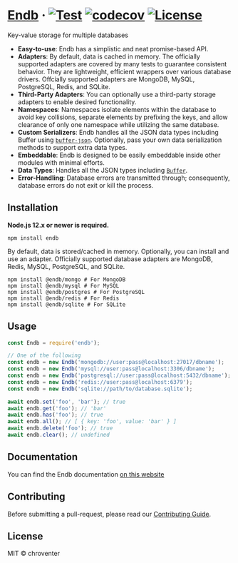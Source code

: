 # [Endb](https://endb.js.org) &middot; [![Test](https://github.com/chroventer/endb/workflows/Test/badge.svg)](https://github.com/chroventer/endb) [![codecov](https://codecov.io/gh/chroventer/endb/branch/master/graph/badge.svg)](https://codecov.io/gh/chroventer/endb) [![License](https://badgen.net/github/license/chroventer/endb)](https://github.com/chroventer/endb/blob/master/LICENSE)

Key-value storage for multiple databases

- **Easy-to-use**: Endb has a simplistic and neat promise-based API.
- **Adapters**: By default, data is cached in memory. The officially supported adapters are covered by many tests to guarantee consistent behavior. They are lightweight, efficient wrappers over various database drivers. Offcially supported adapters are MongoDB, MySQL, PostgreSQL, Redis, and SQLite.
- **Third-Party Adapters**: You can optionally use a third-party storage adapters to enable desired functionality.
- **Namespaces**: Namespaces isolate elements within the database to avoid key collisions, separate elements by prefixing the keys, and allow clearance of only one namespace while utilizing the same database.
- **Custom Serializers**: Endb handles all the JSON data types including Buffer using [`buffer-json`](https://github.com/jprichardson/buffer-json). Optionally, pass your own data serialization methods to support extra data types.
- **Embeddable**: Endb is designed to be easily embeddable inside other modules with minimal efforts.
- **Data Types**: Handles all the JSON types including [`Buffer`](https://nodejs.org/api/buffer.html).
- **Error-Handling**: Database errors are transmitted through; consequently, database errors do not exit or kill the process.

## Installation

**Node.js 12.x or newer is required.**

```shell
npm install endb
```

By default, data is stored/cached in memory. Optionally, you can install and use an adapter. Officially supported database adapters are MongoDB, Redis, MySQL, PostgreSQL, and SQLite.

```shell
npm install @endb/mongo # For MongoDB
npm install @endb/mysql # For MySQL
npm install @endb/postgres # For PostgreSQL
npm install @endb/redis # For Redis
npm install @endb/sqlite # For SQLite
```

## Usage

```javascript
const Endb = require('endb');

// One of the following
const endb = new Endb('mongodb://user:pass@localhost:27017/dbname');
const endb = new Endb('mysql://user:pass@localhost:3306/dbname');
const endb = new Endb('postgresql://user:pass@localhost:5432/dbname');
const endb = new Endb('redis://user:pass@localhost:6379');
const endb = new Endb('sqlite://path/to/database.sqlite');

await endb.set('foo', 'bar'); // true
await endb.get('foo'); // 'bar'
await endb.has('foo'); // true
await endb.all(); // [ { key: 'foo', value: 'bar' } ]
await endb.delete('foo'); // true
await endb.clear(); // undefined
```

## Documentation

You can find the Endb documentation [on this website](https://endb.js.org)

## Contributing

Before submitting a pull-request, please read our [Contributing Guide](CONTRIBUTING.md).

## License

MIT © chroventer
